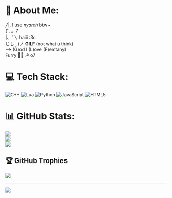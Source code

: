 # 💫 About Me:
  <span>&#8203;</span>╱|.       I use *nyarch* btw~<br>(˚ˎ 。7  <br> |、˜〵          haiii :3c <br>じしˍ,)ノ       **GILF** (not what u think)<br>     --> (G)od I (L)ove (F)emtanyl<br>Furry 🏳️‍⚧️ ☭ o7


# 💻 Tech Stack:
![C++](https://img.shields.io/badge/c++-%2300599C.svg?style=for-the-badge&logo=c%2B%2B&logoColor=white) ![Lua](https://img.shields.io/badge/lua-%232C2D72.svg?style=for-the-badge&logo=lua&logoColor=white) ![Python](https://img.shields.io/badge/python-3670A0?style=for-the-badge&logo=python&logoColor=ffdd54) ![JavaScript](https://img.shields.io/badge/javascript-%23323330.svg?style=for-the-badge&logo=javascript&logoColor=%23F7DF1E) ![HTML5](https://img.shields.io/badge/html5-%23E34F26.svg?style=for-the-badge&logo=html5&logoColor=white)
# 📊 GitHub Stats:
![](https://github-readme-stats.vercel.app/api?username=0x00A7AFBC&theme=dark&hide_border=false&include_all_commits=true&count_private=false)<br/>
![](https://github-readme-streak-stats.herokuapp.com/?user=0x00A7AFBC&theme=dark&hide_border=false)<br/>
![](https://github-readme-stats.vercel.app/api/top-langs/?username=0x00A7AFBC&theme=dark&hide_border=false&include_all_commits=true&count_private=false&layout=compact)

## 🏆 GitHub Trophies
![](https://github-profile-trophy.vercel.app/?username=0x00A7AFBC&theme=radical&no-frame=false&no-bg=true&margin-w=4)

---
[![](https://visitcount.itsvg.in/api?id=0x00A7AFBC&icon=0&color=10)](https://visitcount.itsvg.in)

<!-- Proudly created with GPRM ( https://gprm.itsvg.in ) -->
